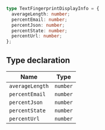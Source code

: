```ts
type TextFingerprintDisplayInfo = {
  averageLength: number;
  percentEmail: number;
  percentJson: number;
  percentState: number;
  percentUrl: number;
};
```

## Type declaration

| Name | Type |
| ------ | ------ |
| <a id="averagelength"></a> `averageLength` | `number` |
| <a id="percentemail"></a> `percentEmail` | `number` |
| <a id="percentjson"></a> `percentJson` | `number` |
| <a id="percentstate"></a> `percentState` | `number` |
| <a id="percenturl"></a> `percentUrl` | `number` |
